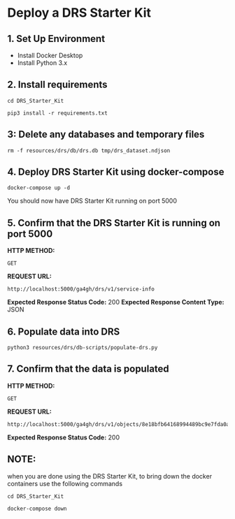 # Deploy a DRS Starter Kit

## 1. Set Up Environment
- Install Docker Desktop
- Install Python 3.x

## 2. Install requirements
```
cd DRS_Starter_Kit
```
```
pip3 install -r requirements.txt
```

## 3: Delete any databases and temporary files
```
rm -f resources/drs/db/drs.db tmp/drs_dataset.ndjson
```

## 4. Deploy DRS Starter Kit using docker-compose
```
docker-compose up -d
```
You should now have DRS Starter Kit running on port 5000


## 5. Confirm that the DRS Starter Kit is running on port 5000 
**HTTP METHOD:**
```
GET
```
**REQUEST URL:**
```
http://localhost:5000/ga4gh/drs/v1/service-info
```
**Expected Response Status Code:** 200
  **Expected Response Content Type:** JSON

## 6. Populate data into DRS
```
python3 resources/drs/db-scripts/populate-drs.py
```

## 7. Confirm that the data is populated
**HTTP METHOD:**
```
GET
```
**REQUEST URL:**
```
http://localhost:5000/ga4gh/drs/v1/objects/8e18bfb64168994489bc9e7fda0acd4f
```
**Expected Response Status Code:** 200

## NOTE: 
when you are done using the DRS Starter Kit, to bring down the docker containers use the following commands
```
cd DRS_Starter_Kit
```
```
docker-compose down
```
